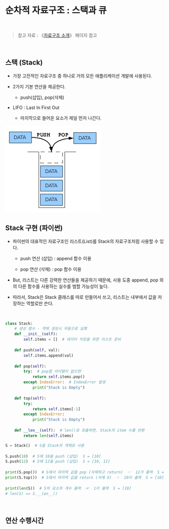 # 순차적 자료구조 : 스택과 큐

<br/>

>  참고 자료 : 《<a href="https://github.com/SangYoonLee1231/TIL/blob/main/DataStructure/data_structure_introduction.md">자료구조 소개</a>》 페이지 참고

<br/>

## 스택 (Stack)

* 가장 고전적인 자료구조 중 하나로 거의 모든 애플리케이션 개발에 사용된다.

* 2가지 기본 연산을 제공한다.

    * push(삽입), pop(삭제)

* LIFO : Last In First Out

    * 마지막으로 들어온 요소가 제일 먼저 나간다.

<img src="img/stack1.png">

<br/>

## Stack 구현 (파이썬)

* 파이썬의 대표적인 자료구조인 리스트(List)를 Stack의 자료구조처럼 사용할 수 있다.

    * push 연산 (삽입) : append 함수 이용 

    * pop 연산 (삭제) : pop 함수 이용

* But, 리스트는 다른 강력한 연산들을 제공하기 때문에, 사용 도중 append, pop 외의 다른 함수를 사용하는 실수를 범할 가능성이 높다.

* 따라서, Stack은 Stack 클래스를 따로 만들어서 쓰고, 리스트는 내부에서 값을 저장하는 역할로만 쓴다.

<br/>

```python
class Stack:
    # 생성 함수 - 객체 생성시 자동으로 실행
    def __init__(self):
        self.items = []  # 데이터 저장을 위한 리스트 준비

    def push(self, val):
        self.items.append(val)

    def pop(self):
        try:  # pop할 아이템이 없으면
            return self.items.pop()
        except IndexError:  # IndexError 발생
            print("Stack is Empty")
    
    def top(self):
        try:
            return self.items[-1]
        except IndexError:
            print("Stack is Empty")
    
    def __len__(self):  # len()로 호출하면, Stack의 item 수를 반환
        return len(self.items)
```
```python
S = Stack()  # S을 Stack의 객채로 사용

S.push(10)  # S에 10을 push (삽입)  S = [10]
S.push(12)  # S에 12을 push (삽입)  S = [10, 12]

print(S.pop())  # S에서 마지막 값을 pop (삭제하고 return)  ☞  12가 출력  S = [10]
print(S.top())  # S에서 마지막 값을 return (삭제 X)  ☞  10이 출력  S = [10]

print(len(S))  # S의 요소의 개수 출력  ☞  1이 출력  S = [10]
# len(S) == S.__len__()
```

<br/>

## 연산 수행시간